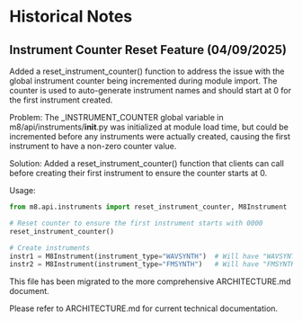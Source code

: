 # Historical Notes

## Instrument Counter Reset Feature (04/09/2025)

Added a reset_instrument_counter() function to address the issue with the global instrument counter being incremented during module import. The counter is used to auto-generate instrument names and should start at 0 for the first instrument created.

Problem: The _INSTRUMENT_COUNTER global variable in m8/api/instruments/__init__.py was initialized at module load time, but could be incremented before any instruments were actually created, causing the first instrument to have a non-zero counter value.

Solution: Added a reset_instrument_counter() function that clients can call before creating their first instrument to ensure the counter starts at 0.

Usage:
```python
from m8.api.instruments import reset_instrument_counter, M8Instrument

# Reset counter to ensure the first instrument starts with 0000
reset_instrument_counter()

# Create instruments
instr1 = M8Instrument(instrument_type="WAVSYNTH")  # Will have "WAVSYNTH0000" name
instr2 = M8Instrument(instrument_type="FMSYNTH")   # Will have "FMSYNTH0001" name
```

This file has been migrated to the more comprehensive ARCHITECTURE.md document.

Please refer to ARCHITECTURE.md for current technical documentation.